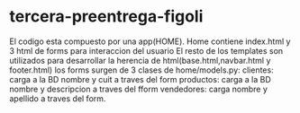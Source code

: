 # tercera-preentrega-figoli
El codigo esta compuesto por una app(HOME).
Home contiene index.html y 3 html de forms para interaccion del usuario
El resto de los templates son utilizados para desarrollar la herencia de html(base.html,navbar.html y footer.html)
los forms surgen de 3 clases de home/models.py:
                                              clientes: carga a la BD nombre y cuit a traves del form
                                              productos: carga a la BD nombre y descripcion a traves del fform
                                              vendedores: carga nombre y apellido a traves del form.
